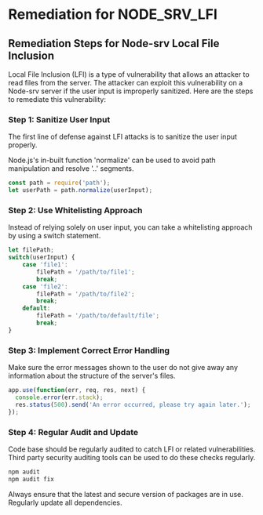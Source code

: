 # Remediation for NODE_SRV_LFI

## Remediation Steps for Node-srv Local File Inclusion

Local File Inclusion (LFI) is a type of vulnerability that allows an attacker to read files from the server. The attacker can exploit this vulnerability on a Node-srv server if the user input is improperly sanitized. Here are the steps to remediate this vulnerability:

### Step 1: Sanitize User Input 

The first line of defense against LFI attacks is to sanitize the user input properly. 

Node.js's in-built function 'normalize' can be used to avoid path manipulation and resolve '..' segments.

```javascript
const path = require('path');
let userPath = path.normalize(userInput);
```
### Step 2: Use Whitelisting Approach
Instead of relying solely on user input, you can take a whitelisting approach by using a switch statement.

```javascript
let filePath;
switch(userInput) {
    case 'file1': 
        filePath = '/path/to/file1';
        break;
    case 'file2': 
        filePath = '/path/to/file2';
        break;
    default: 
        filePath = '/path/to/default/file';
        break;
}
```

### Step 3: Implement Correct Error Handling
Make sure the error messages shown to the user do not give away any information about the structure of the server's files.

```javascript
app.use(function(err, req, res, next) {
  console.error(err.stack);
  res.status(500).send('An error occurred, please try again later.');
});
```

### Step 4: Regular Audit and Update
Code base should be regularly audited to catch LFI or related vulnerabilities. Third party security auditing tools can be used to do these checks regularly.

```bash
npm audit 
npm audit fix
```
Always ensure that the latest and secure version of packages are in use. Regularly update all dependencies.